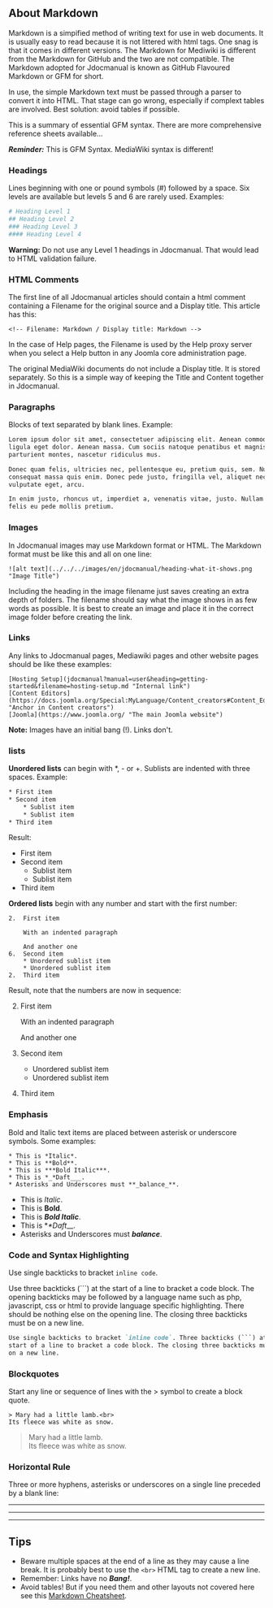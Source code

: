 <!-- Filename: Markdown / Display title: Markdown -->

## About Markdown

Markdown is a simpified method of writing text for use in web documents. It
is usually easy to read because it is not littered with html tags. One snag
is that it comes in different versions. The Markdown for Mediwiki is
different from the Markdown for GitHub and the two are not compatible. The
Markdown adopted for Jdocmanual is known as GitHub Flavoured Markdown or
GFM for short.

In use, the simple Markdown text must be passed through a parser to convert
it into HTML. That stage can go wrong, especially if complext tables are
involved. Best solution: avoid tables if possible.

This is a summary of essential GFM syntax. There are more comprehensive
reference sheets available...

***Reminder:*** This is GFM Syntax. MediaWiki syntax is different!

### Headings

Lines beginning with one or pound symbols (#) followed by a space. Six levels
are available but levels 5 and 6 are rarely used. Examples:

```bash
# Heading Level 1
## Heading Level 2
### Heading Level 3
#### Heading Level 4
```
**Warning:** Do not use any Level 1 headings in Jdocmanual. That would lead
to HTML validation failure.

### HTML Comments

The first line of all Jdocmanual articles should contain a html comment
containing a Filename for the original source and a Display title. This
article has this:
```
<!-- Filename: Markdown / Display title: Markdown -->
```
In the case of Help pages, the Filename is used by the Help proxy server
when you select a Help button in any Joomla core administration page.

The original MediaWiki documents do not include a Display title. It is stored
separately. So this is a simple way of keeping the Title and Content together
in Jdocmanual.

### Paragraphs

Blocks of text separated by blank lines. Example:

```bash
Lorem ipsum dolor sit amet, consectetuer adipiscing elit. Aenean commodo
ligula eget dolor. Aenean massa. Cum sociis natoque penatibus et magnis dis
parturient montes, nascetur ridiculus mus.

Donec quam felis, ultricies nec, pellentesque eu, pretium quis, sem. Nulla
consequat massa quis enim. Donec pede justo, fringilla vel, aliquet nec,
vulputate eget, arcu.

In enim justo, rhoncus ut, imperdiet a, venenatis vitae, justo. Nullam dictum
felis eu pede mollis pretium.
```

### Images

In Jdocmanual images may use Markdown format or HTML. The Markdown format must
be like this and all on one line:

<pre><code>&#33;&#91;alt text]&#40;../../../images/en/jdocmanual/heading-what-it-shows.png "Image Title")
</code></pre>

Including the heading in the image filename just saves creating an extra
depth of folders. The filename should say what the image shows in as few words
as possible. It is best to create an image and place it in the correct image
folder before creating the link.

### Links
Any links to Jdocmanual pages, Mediawiki pages and other website pages should
be like these examples:

<pre><code>&#91;Hosting Setup]&#40;jdocmanual?manual=user&heading=getting-started&filename=hosting-setup.md "Internal link")
&#91;Content Editors]&#40;https://docs.joomla.org/Special:MyLanguage/Content_creators#Content_Editors "Anchor in Content creators")
&#91;Joomla]&#40;https://www.joomla.org/ "The main Joomla website")
</code></pre>

**Note:** Images have an initial bang (!). Links don't.

### lists

**Unordered lists** can begin with *, - or +. Sublists are indented with three
spaces. Example:

```bash
* First item
* Second item
    * Sublist item
    * Sublist item
* Third item
```
Result:

* First item
* Second item
    * Sublist item
    * Sublist item
* Third item

**Ordered lists** begin with any number and start with the first number:
```
2.  First item

    With an indented paragraph

    And another one
6.  Second item
    * Unordered sublist item
    * Unordered sublist item
2.  Third item
```
Result, note that the numbers are now in sequence:

2.  First item

    With an indented paragraph

    And another one
6.  Second item
    * Unordered sublist item
    * Unordered sublist item
2.  Third item

### Emphasis

Bold and Italic text items are placed between asterisk or underscore symbols.
Some examples:
```
* This is *Italic*.
* This is **Bold**.
* This is ***Bold Italic***.
* This is *_*Daft___.
* Asterisks and Underscores must **_balance_**.
```
* This is *Italic*.
* This is **Bold**.
* This is ***Bold Italic***.
* This is *_*Daft___.
* Asterisks and Underscores must **_balance_**.

### Code and Syntax Highlighting

Use single backticks to bracket `inline code`.

Use three backticks (```) at the start of a line to bracket a code block.
The opening backticks may be followed by a language name such as php,
javascript, css or html to provide language specific highlighting. There
should be nothing else on the opening line. The closing three backticks
must be on a new line.

```markdown
Use single backticks to bracket `inline code`. Three backticks (```) at the
start of a line to bracket a code block. The closing three backticks must be
on a new line.
```
### Blockquotes

Start any line or sequence of lines with the > symbol to create a block quote.

```
> Mary had a little lamb.<br>
Its fleece was white as snow.
```
> Mary had a little lamb.<br>
Its fleece was white as snow.

### Horizontal Rule

Three or more hyphens, asterisks or underscores on a single line preceded by
a blank line:

---
***
___

## Tips

* Beware multiple spaces at the end of a line as they may cause a line break.
    It is probably best to use the `<br>` HTML tag to create a new line.
* Remember: Links have no ***Bang!***.
* Avoid tables! But if you need them and other layouts not covered here see
this [Markdown Cheatsheet](https://github.com/adam-p/markdown-here/wiki/Markdown-Cheatsheet#emphasis).
